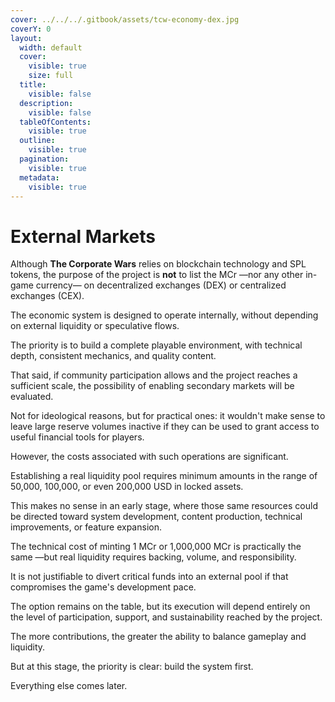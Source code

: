 ```yaml
---
cover: ../../../.gitbook/assets/tcw-economy-dex.jpg
coverY: 0
layout:
  width: default
  cover:
    visible: true
    size: full
  title:
    visible: false
  description:
    visible: false
  tableOfContents:
    visible: true
  outline:
    visible: true
  pagination:
    visible: true
  metadata:
    visible: true
---
```


# External Markets

Although **The Corporate Wars** relies on blockchain technology and SPL tokens, the purpose of the project is **not** to list the MCr —nor any other in-game currency— on decentralized exchanges (DEX) or centralized exchanges (CEX).

The economic system is designed to operate internally, without depending on external liquidity or speculative flows.

The priority is to build a complete playable environment, with technical depth, consistent mechanics, and quality content.

That said, if community participation allows and the project reaches a sufficient scale, the possibility of enabling secondary markets will be evaluated.

Not for ideological reasons, but for practical ones: it wouldn't make sense to leave large reserve volumes inactive if they can be used to grant access to useful financial tools for players.

However, the costs associated with such operations are significant.

Establishing a real liquidity pool requires minimum amounts in the range of 50,000, 100,000, or even 200,000 USD in locked assets.

This makes no sense in an early stage, where those same resources could be directed toward system development, content production, technical improvements, or feature expansion.

The technical cost of minting 1 MCr or 1,000,000 MCr is practically the same —but real liquidity requires backing, volume, and responsibility.

It is not justifiable to divert critical funds into an external pool if that compromises the game's development pace.

The option remains on the table, but its execution will depend entirely on the level of participation, support, and sustainability reached by the project.

The more contributions, the greater the ability to balance gameplay and liquidity.

But at this stage, the priority is clear: build the system first.

Everything else comes later.
